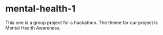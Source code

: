 # mental-health-1
This one is a group project for a hackathon. The theme for our project is Mental Health Awareness. 
